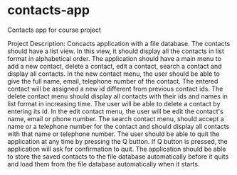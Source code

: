 # contacts-app
Contacts app for course project

Project Description:
Concacts application with a file database. The contacts should have a list view. In this view, it should display all the contacts in list format in alphabetical order. The application should have a main menu to add a new contact, delete a contact, edit a contact, search a contact and display all contacts. In the new contact menu, the user should be able to give the full name, email, telephone number of the contact. The entered contact will be assigned a new id different from previous contact ids. The delete contact menu should display all contacts with their ids and names in list format in increasing time. The user will be able to delete a contact by entering its id. In the edit contact menu, the user will be edit the contact's name, email or phone number. The search contact menu, should accept a name or a telephone number for the contact and should display all contacts with that name or telephone number. The user should be able to quit the application at any time by pressing the Q button. If Q button is pressed, the application will ask for confirmation to quit. The application should be able to store the saved contacts to the file database automatically before it quits and load them from the file database automatically when it starts.
